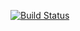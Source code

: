 [![Build
Status](https://travis-ci.org/spandey42/CSE110Lab5.svg?branch=master)](https://travis-ci.org/spandey42/CSE110Lab5)
